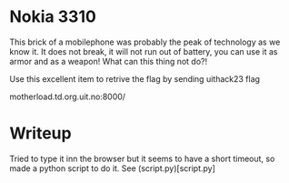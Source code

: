 # Nokia 3310

This brick of a mobilephone was probably the peak of technology as we know it. It does not break, it will not run out of battery, you can use it as armor and as a weapon! What can this thing not do?!

Use this excellent item to retrive the flag by sending uithack23 flag

motherload.td.org.uit.no:8000/

# Writeup

Tried to type it inn the browser but it seems to have a short timeout, so made a python script to do it. See (script.py)[script.py]